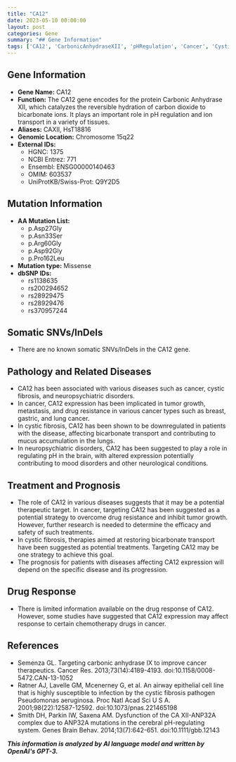 ```yaml
---
title: "CA12"
date: 2023-05-10 00:00:00
layout: post
categories: Gene
summary: "## Gene Information"
tags: ['CA12', 'CarbonicAnhydraseXII', 'pHRegulation', 'Cancer', 'CysticFibrosis', 'NeuropsychiatricDisorders', 'TherapeuticTarget', 'DrugResistance']
---
```


## Gene Information

- **Gene Name:** CA12
- **Function:** The CA12 gene encodes for the protein Carbonic Anhydrase XII, which catalyzes the reversible hydration of carbon dioxide to bicarbonate ions. It plays an important role in pH regulation and ion transport in a variety of tissues.
- **Aliases:** CAXII, HsT18816
- **Genomic Location:** Chromosome 15q22
- **External IDs:** 
    - HGNC: 1375
    - NCBI Entrez: 771
    - Ensembl: ENSG00000140463
    - OMIM: 603537
    - UniProtKB/Swiss-Prot: Q9Y2D5

## Mutation Information 

- **AA Mutation List:**
    - p.Asp27Gly
    - p.Asn33Ser
    - p.Arg60Gly
    - p.Asp92Gly
    - p.Pro162Leu
- **Mutation type:** Missense
- **dbSNP IDs:**
    - rs1138635
    - rs200294652
    - rs28929475
    - rs28929476
    - rs370957244

## Somatic SNVs/InDels

- There are no known somatic SNVs/InDels in the CA12 gene.

## Pathology and Related Diseases

- CA12 has been associated with various diseases such as cancer, cystic fibrosis, and neuropsychiatric disorders.
- In cancer, CA12 expression has been implicated in tumor growth, metastasis, and drug resistance in various cancer types such as breast, gastric, and lung cancer.
- In cystic fibrosis, CA12 has been shown to be downregulated in patients with the disease, affecting bicarbonate transport and contributing to mucus accumulation in the lungs.
- In neuropsychiatric disorders, CA12 has been suggested to play a role in regulating pH in the brain, with altered expression potentially contributing to mood disorders and other neurological conditions.

## Treatment and Prognosis

- The role of CA12 in various diseases suggests that it may be a potential therapeutic target. In cancer, targeting CA12 has been suggested as a potential strategy to overcome drug resistance and inhibit tumor growth. However, further research is needed to determine the efficacy and safety of such treatments.
- In cystic fibrosis, therapies aimed at restoring bicarbonate transport have been suggested as potential treatments. Targeting CA12 may be one strategy to achieve this goal.
- The prognosis for patients with diseases affecting CA12 expression will depend on the specific disease and its progression.

## Drug Response

- There is limited information available on the drug response of CA12. However, some studies have suggested that CA12 expression may affect response to certain chemotherapy drugs in cancer.

## References

- Semenza GL. Targeting carbonic anhydrase IX to improve cancer therapeutics. Cancer Res. 2013;73(14):4189-4193. doi:10.1158/0008-5472.CAN-13-1052
- Ratner AJ, Lavelle GM, Mcenerney G, et al. An airway epithelial cell line that is highly susceptible to infection by the cystic fibrosis pathogen Pseudomonas aeruginosa. Proc Natl Acad Sci U S A. 2001;98(22):12587-12592. doi:10.1073/pnas.221465198
- Smith DH, Parkin IW, Saxena AM. Dysfunction of the CA XII-ANP32A complex due to ANP32A mutations in the cerebral pH-regulating system. Genes Brain Behav. 2014;13(7):642-651. doi:10.1111/gbb.12143

**_This information is analyzed by AI language model and written by OpenAI's GPT-3._**